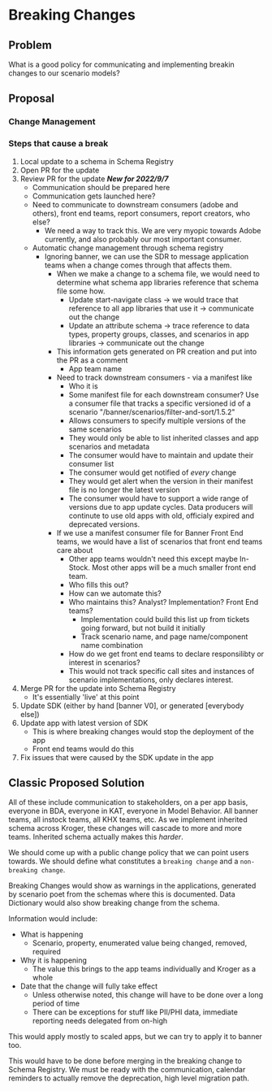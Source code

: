 # Breaking Changes 

## Problem

What is a good policy for communicating and implementing breakin changes to our scenario models?

## Proposal

### Change Management

### Steps that cause a break

1. Local update to a schema in Schema Registry
1. Open PR for the update
1. Review PR for the update ***New for 2022/9/7***
	- Communication should be prepared here
	- Communication gets launched here?
	- Need to communicate to downstream consumers (adobe and others), front end teams, report consumers, report creators, who else?
		- We need a way to track this. We are very myopic towards Adobe currently, and also probably our most important consumer. 
	- Automatic change management through schema registry
		- Ignoring banner, we can use the SDR to message application teams when a change comes through that affects them.
			- When we make a change to a schema file, we would need to determine what schema app libraries reference that schema file some how.
				- Update start-navigate class -> we would trace that reference to all app libraries that use it -> communicate out the change
				- Update an attribute schema -> trace reference to data types, property groups, classes, and scenarios in app libraries -> communicate out the change
			- This information gets generated on PR creation and put into the PR as a comment
				- App team name
			- Need to track downstream consumers - via a manifest like
				- Who it is
				- Some manifest file for each downstream consumer? Use a consumer file that tracks a specific versioned id of a scenario "/banner/scenarios/filter-and-sort/1.5.2"
				- Allows consumers to specify multiple versions of the same scenarios
				- They would only be able to list inherited classes and app scenarios and metadata
				- The consumer would have to maintain and update their consumer list 
				- The consumer would get notified of _every_ change
				- They would get alert when the version in their manifest file is no longer the latest version
				- The consumer would have to support a wide range of versions due to app update cycles. Data producers will continute to use old apps with old, officialy expired and deprecated versions.
			- If we use a manifest consumer file for Banner Front End teams, we would have a list of scenarios that front end teams care about
				- Other app teams wouldn't need this except maybe In-Stock. Most other apps will be a much smaller front end team.
				- Who fills this out?
				- How can we automate this?
				- Who maintains this? Analyst? Implementation? Front End teams?
					- Implementation could build this list up from tickets going forward, but not build it initially
					- Track scenario name, and page name/component name combination
				- How do we get front end teams to declare responsilibty or interest in scenarios?
				- This would not track specific call sites and instances of scenario implementations, only declares interest.
1. Merge PR for the update into Schema Registry
	- It's essentially 'live' at this point
1. Update SDK (either by hand [banner V0], or generated [everybody else])
1. Update app with latest version of SDK
	- This is where breaking changes would stop the deployment of the app
	- Front end teams would do this
1. Fix issues that were caused by the SDK update in the app

## Classic Proposed Solution

All of these include communication to stakeholders, on a per app basis, everyone in BDA, everyone in KAT, everyone in Model Behavior. All banner teams, all instock teams, all KHX teams, etc. As we implement inherited schema across Kroger, these changes will cascade to more and more teams. Inherited schema actually makes this _harder_.

We should come up with a public change policy that we can point users towards. We should define what constitutes a `breaking change` and a `non-breaking change`.

Breaking Changes would show as warnings in the applications, generated by scenario poet from the schemas where this is documented. Data Dictionary would also show breaking change from the schema.

Information would include:

- What is happening
	- Scenario, property, enumerated value being changed, removed, required 
- Why it is happening
	- The value this brings to the app teams individually and Kroger as a whole
- Date that the change will fully take effect
	- Unless otherwise noted, this change will have to be done over a long period of time
	- There can be exceptions for stuff like PII/PHI data, immediate reporting needs delegated from on-high

This would apply mostly to scaled apps, but we can try to apply it to banner too.

This would have to be done before merging in the breaking change to Schema Registry. We must be ready with the communication, calendar reminders to actually remove the deprecation, high level migration path.